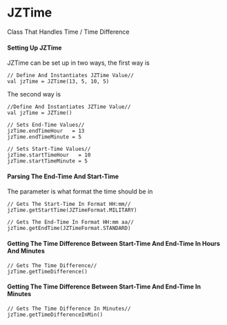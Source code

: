 # JZTime
Class That Handles Time / Time Difference

#### Setting Up JZTime
JZTime can be set up in two ways, the first way is

    // Define And Instantiates JZTime Value// 
    val jzTime = JZTime(13, 5, 10, 5)
    
The second way is

    //Define And Instantiates JZTime Value// 
    val jzTime = JZTime() 

    // Sets End-Time Values//
    jzTime.endTimeHour   = 13
    jzTime.endTimeMinute = 5

    // Sets Start-Time Values//
    jzTime.startTimeHour   = 10
    jzTime.startTimeMinute = 5
    
#### Parsing The End-Time And Start-Time
The parameter is what format the time should be in<br/>

    // Gets The Start-Time In Format HH:mm//
    jzTime.getStartTime(JZTimeFormat.MILITARY)
    
    // Gets The End-Time In Format HH:mm aa//
    jzTime.getEndTime(JZTimeFormat.STANDARD)
    
#### Getting The Time Difference Between Start-Time And End-Time In Hours And Minutes

    // Gets The Time Difference//
    jzTime.getTimeDifference()
    
#### Getting The Time Difference Between Start-Time And End-Time In Minutes

    // Gets The Time Difference In Minutes//
    jzTime.getTimeDifferenceInMin()
